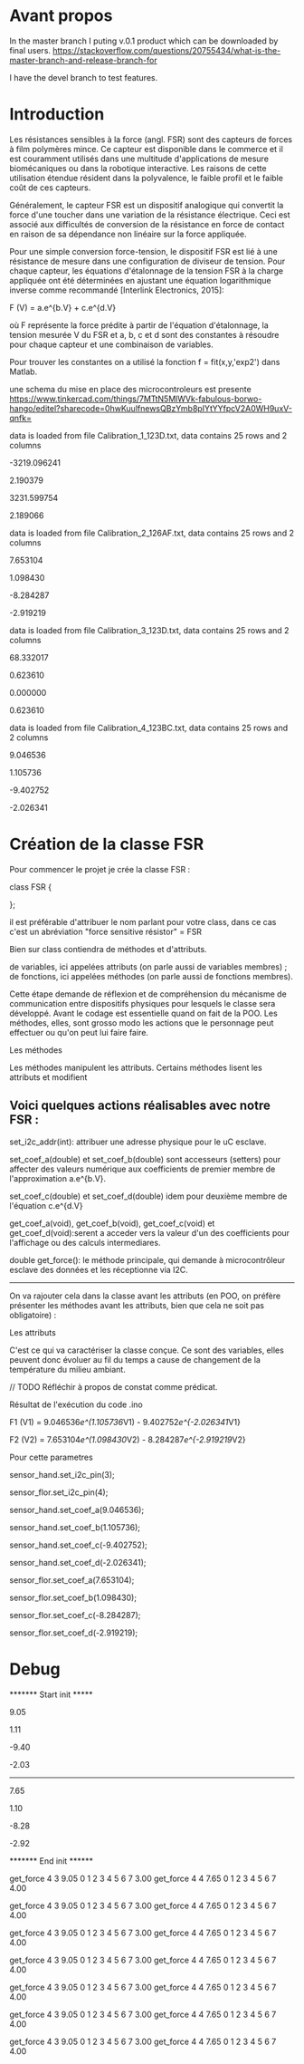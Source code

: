 
# Avant propos

In the master branch I puting v.0.1 product which can be downloaded by final users.
https://stackoverflow.com/questions/20755434/what-is-the-master-branch-and-release-branch-for

I have the devel branch to test features.

# Introduction

Les résistances sensibles à la force (angl. FSR) sont des capteurs de forces à film polymères mince. Ce capteur est disponible dans le commerce et il est couramment utilisés dans une multitude d'applications de mesure biomécaniques ou dans la robotique interactive. Les raisons de cette utilisation étendue résident dans la polyvalence, le faible profil et le faible coût de ces capteurs.

Généralement, le capteur FSR est un dispositif analogique qui convertit la force d'une toucher dans une variation de la  résistance électrique. Ceci est associé aux difficultés de conversion de la résistance en force de contact en raison de sa dépendance non linéaire sur la force appliquée.

Pour une simple conversion force-tension, le dispositif FSR est lié à une résistance de mesure dans une configuration de diviseur de tension. Pour chaque capteur, les équations d'étalonnage de la tension FSR à la charge appliquée  ont été déterminées en ajustant une équation logarithmique inverse comme recommandé [Interlink Electronics, 2015]:

F (V) = a.e^{b.V} + c.e^{d.V}          


où F représente la force prédite à partir de l'équation d'étalonnage, la tension mesurée V du FSR et a, b, c et d sont des constantes à résoudre pour chaque capteur et une combinaison de variables.

Pour trouver les constantes on a utilisé la fonction   f = fit(x,y,'exp2') dans Matlab.


une schema du mise en place des microcontroleurs est presente
https://www.tinkercad.com/things/7MTtN5MlWVk-fabulous-borwo-hango/editel?sharecode=0hwKuulfnewsQBzYmb8pIYtYYfpcV2A0WH9uxV-qnfk=

data is loaded from file Calibration_1_123D.txt, data contains 25 rows and 2 columns

-3219.096241

2.190379

3231.599754

2.189066

data is loaded from file Calibration_2_126AF.txt, data contains 25 rows and 2 columns

7.653104

1.098430

-8.284287

-2.919219

data is loaded from file Calibration_3_123D.txt, data contains 25 rows and 2 columns

68.332017

0.623610

0.000000

0.623610

data is loaded from file Calibration_4_123BC.txt, data contains 25 rows and 2 columns

9.046536

1.105736

-9.402752

-2.026341

# Création de la classe FSR

Pour commencer le projet je crée la classe FSR :

class FSR {

};

il est préférable d'attribuer le nom parlant pour votre class, dans ce cas c'est un abréviation "force sensitive résistor" = FSR

Bien sur class contiendra de méthodes et d'attributs.

de variables, ici appelées attributs (on parle aussi de variables membres) ; de fonctions, ici appelées méthodes (on parle aussi de fonctions membres).

Cette étape demande de réflexion et de compréhension du mécanisme de communication entre dispositifs physiques pour lesquels le classe sera développé. Avant le codage est essentielle quand on fait de la POO. Les méthodes, elles, sont grosso modo les actions que le personnage peut effectuer ou qu'on peut lui faire faire.

Les méthodes

Les méthodes manipulent les attributs. Certains méthodes lisent les attributs et modifient

Voici quelques actions réalisables avec notre FSR :
---
set_i2c_addr(int): attribuer une adresse physique  pour le uC esclave.

set_coef_a(double) et set_coef_b(double) sont accesseurs (setters) pour affecter  des valeurs numérique aux coefficients de premier membre de l'approximation a.e^{b.V}.

set_coef_c(double) et set_coef_d(double) idem pour deuxième membre de l'équation c.e^{d.V}

get_coef_a(void), get_coef_b(void), get_coef_c(void) et get_coef_d(void):serent a acceder vers la valeur d'un des coefficients pour l'affichage ou des calculs intermediares.

double  get_force(): le méthode principale, qui demande à microcontrôleur esclave des données et les réceptionne via I2C.

---
On va rajouter cela dans la classe avant les attributs (en POO, on préfère présenter les méthodes avant les attributs, bien que cela ne soit pas obligatoire) :

Les attributs

C'est ce qui va caractériser la classe conçue. Ce sont des variables, elles peuvent donc évoluer au fil du temps a cause de changement de la température du milieu ambiant.

// TODO
Réfléchir à propos de constat comme prédicat.



Résultat de l'exécution du code .ino



F1 (V1) = 9.046536*e^(1.105736*V1) - 9.402752*e^{-2.026341*V1}

F2 (V2) = 7.653104*e^(1.098430*V2) - 8.284287*e^{-2.919219*V2}

Pour cette parametres

sensor_hand.set_i2c_pin(3);

sensor_flor.set_i2c_pin(4);

sensor_hand.set_coef_a(9.046536);

sensor_hand.set_coef_b(1.105736);

sensor_hand.set_coef_c(-9.402752);

sensor_hand.set_coef_d(-2.026341);

sensor_flor.set_coef_a(7.653104);

sensor_flor.set_coef_b(1.098430);

sensor_flor.set_coef_c(-8.284287);

sensor_flor.set_coef_d(-2.919219);

# Debug

******* Start init *****

9.05

1.11

-9.40

-2.03

***********************

7.65

1.10

-8.28

-2.92

******* End init ******

 get_force 4 3 9.05 0 1 2 3 4 5 6 7 3.00 get_force 4 4 7.65 0 1 2 3 4 5 6 7 4.00

 get_force 4 3 9.05 0 1 2 3 4 5 6 7 3.00 get_force 4 4 7.65 0 1 2 3 4 5 6 7 4.00

 get_force 4 3 9.05 0 1 2 3 4 5 6 7 3.00 get_force 4 4 7.65 0 1 2 3 4 5 6 7 4.00

 get_force 4 3 9.05 0 1 2 3 4 5 6 7 3.00 get_force 4 4 7.65 0 1 2 3 4 5 6 7 4.00

 get_force 4 3 9.05 0 1 2 3 4 5 6 7 3.00 get_force 4 4 7.65 0 1 2 3 4 5 6 7 4.00

 get_force 4 3 9.05 0 1 2 3 4 5 6 7 3.00 get_force 4 4 7.65 0 1 2 3 4 5 6 7 4.00

 get_force 4 3 9.05 0 1 2 3 4 5 6 7 3.00 get_force 4 4 7.65 0 1 2 3 4 5 6 7 4.00
